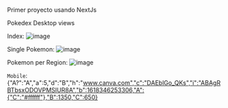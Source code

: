 Primer proyecto usando NextJs 

Pokedex
Desktop views

Index:
![image](https://user-images.githubusercontent.com/64815326/113488047-0c740c00-9492-11eb-85a0-88ee5dff6242.png)

Single Pokemon: 
![image](https://user-images.githubusercontent.com/64815326/113488082-4218f500-9492-11eb-9b10-8495072f5f0b.png)

Pokemon per Region:
![image](https://user-images.githubusercontent.com/64815326/113488107-64ab0e00-9492-11eb-988a-5b4753919a14.png)


`Mobile`:
{"A?":"A","a":5,"d":"B","h":"www.canva.com","c":"DAEblGo_QKs","i":"ABAgRBTbsxODOVPMSIUR8A","b":1618346253306,"A":{"C":"#ffffff"},"B":1350,"C":650}
